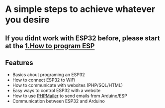 # A simple steps to achieve whatever you desire

## If you didnt work with ESP32 before, please start at the [1.How to program ESP]([https://github.com/PHPMailer/PHPMailer](https://github.com/MatusRepkaSolutions/ESP-Arduino-Internet-Basics/tree/main/ESP%20basics/1.How%20to%20program%20ESP))

## Features
- Basics about programing an ESP32
- How to connect ESP32 to WiFi
- How to communicate with websites (PHP/SQL/HTML)
- Easy ways to control ESP32 with a website
- How to use [PHPMailer](https://github.com/PHPMailer/PHPMailer) to send emails from Arduino/ESP
- Communication between ESP32 and Arduino
